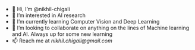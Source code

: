- 👋 Hi, I’m @nikhil-chigali
- 👀 I’m interested in AI research 
- 🌱 I’m currently learning Computer Vision and Deep Learning
- 💞️ I’m looking to collaborate on anything on the lines of Machine learning and AI. Always up for some new learning
- 📫 Reach me at _nikhil.chigali@gmail.com_

<!---
nikhil-chigali/nikhil-chigali is a ✨ special ✨ repository because its `README.md` (this file) appears on your GitHub profile.
You can click the Preview link to take a look at your changes.
--->
